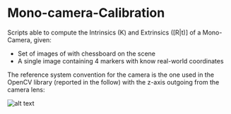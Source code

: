 # Mono-camera-Calibration

Scripts able to compute the Intrinsics (K) and Extrinsics ([R|t)] of a Mono-Camera, given:
- Set of images of with chessboard on the scene
- A single image containing 4 markers with know real-world coordinates

The reference system convention for the camera is the one used in the OpenCV library (reported in the follow) with the z-axis outgoing from the camera lens:

![alt text](https://docs.opencv.org/3.4.0/pinhole_camera_model.png)

